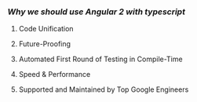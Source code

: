 ### *Why we should use Angular 2 with typescript*

1. Code Unification

2. Future-Proofing

3. Automated First Round of Testing in Compile-Time

4. Speed & Performance

5. Supported and Maintained by Top Google Engineers

